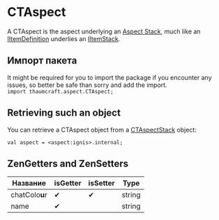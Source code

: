# CTAspect

A CTAspect is the aspect underlying an [Aspect Stack](/Mods/Modtweaker/Thaumcraft/Aspects/CTAspectStack/), much like an [IItemDefinition](/Vanilla/Items/IItemDefinition/) underlies an [IItemStack](/Vanilla/Items/IItemStack/).

## Импорт пакета

It might be required for you to import the package if you encounter any issues, so better be safe than sorry and add the import.  
`import thaumcraft.aspect.CTAspect;`

## Retrieving such an object

You can retrieve a CTAspect object from a [CTAspectStack](/Mods/Modtweaker/Thaumcraft/Aspects/CTAspectStack/) object:

```zenscript
val aspect = <aspect:ignis>.internal;
```

## ZenGetters and ZenSetters

| Название       | isGetter | isSetter | Type   |
| -------------- | -------- | -------- | ------ |
| chatColo**u**r | ✔        | ✔        | string |
| name           | ✔        |          | string |